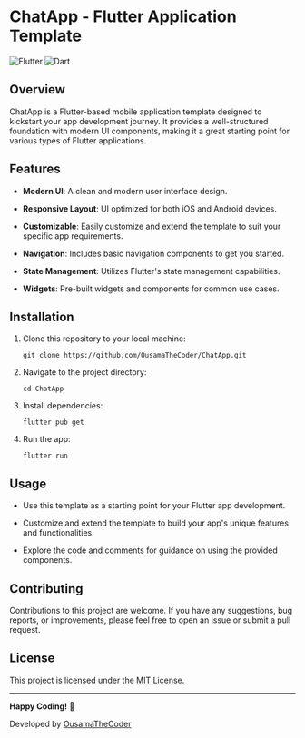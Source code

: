 # ChatApp - Flutter Application Template

![Flutter](https://img.shields.io/badge/Flutter-2.0+-blue.svg)
![Dart](https://img.shields.io/badge/Dart-2.12+-blue.svg)

## Overview

ChatApp is a Flutter-based mobile application template designed to kickstart your app development journey. It provides a well-structured foundation with modern UI components, making it a great starting point for various types of Flutter applications.

## Features

- **Modern UI**: A clean and modern user interface design.

- **Responsive Layout**: UI optimized for both iOS and Android devices.

- **Customizable**: Easily customize and extend the template to suit your specific app requirements.

- **Navigation**: Includes basic navigation components to get you started.

- **State Management**: Utilizes Flutter's state management capabilities.

- **Widgets**: Pre-built widgets and components for common use cases.

## Installation

1. Clone this repository to your local machine:

   ```shell
   git clone https://github.com/OusamaTheCoder/ChatApp.git
   ```

2. Navigate to the project directory:

   ```shell
   cd ChatApp
   ```

3. Install dependencies:

   ```shell
   flutter pub get
   ```

4. Run the app:

   ```shell
   flutter run
   ```

## Usage

- Use this template as a starting point for your Flutter app development.

- Customize and extend the template to build your app's unique features and functionalities.

- Explore the code and comments for guidance on using the provided components.

## Contributing

Contributions to this project are welcome. If you have any suggestions, bug reports, or improvements, please feel free to open an issue or submit a pull request.

## License

This project is licensed under the [MIT License](LICENSE).

---

**Happy Coding!** 🚀

Developed by [OusamaTheCoder](https://github.com/OusamaTheCoder)
```

